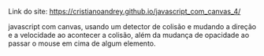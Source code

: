 Link do site: https://cristianoandrey.github.io/javascript_com_canvas_4/

javascript com canvas, usando um detector de colisão e mudando a direção e a velocidade ao acontecer a colisão, além da mudança de opacidade ao passar o mouse em cima de algum elemento.

